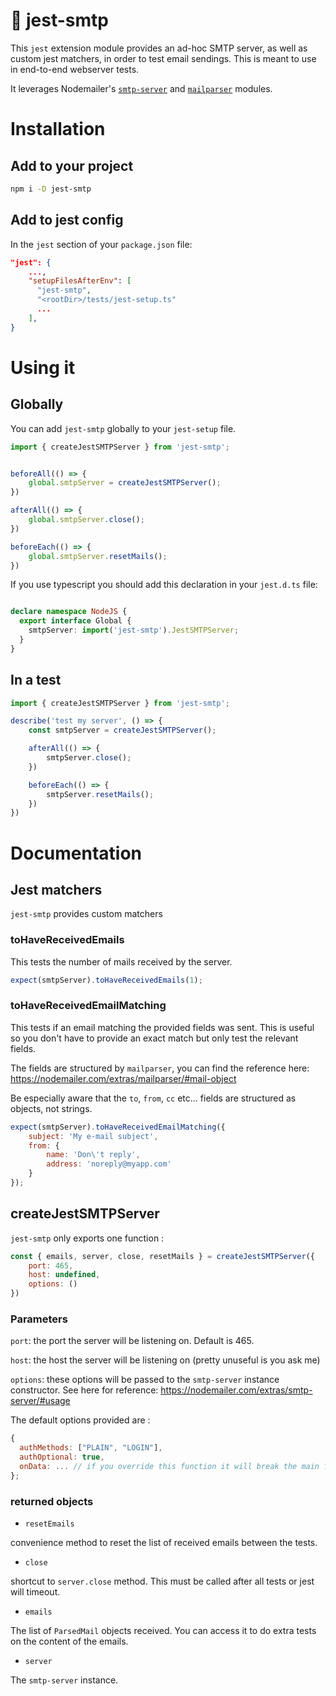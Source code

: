 # 📩 jest-smtp

This `jest` extension module provides an ad-hoc SMTP server, as well as custom jest matchers, in order to test email sendings. This is meant to use in end-to-end webserver tests.

It leverages Nodemailer's [`smtp-server`](https://nodemailer.com/extras/smtp-server/) and [`mailparser`](https://nodemailer.com/extras/mailparser/) modules.

# Installation

## Add to your project

```bash
npm i -D jest-smtp
```

## Add to jest config

In the `jest` section of your `package.json` file:

```json
"jest": {
    ...,
    "setupFilesAfterEnv": [
      "jest-smtp",
      "<rootDir>/tests/jest-setup.ts"
      ...
    ],
}
```

# Using it

## Globally

You can add `jest-smtp` globally to your `jest-setup` file.

```javascript
import { createJestSMTPServer } from 'jest-smtp';


beforeAll(() => {
    global.smtpServer = createJestSMTPServer();
})

afterAll(() => {
    global.smtpServer.close();
})

beforeEach(() => {
    global.smtpServer.resetMails();
})
```

If you use typescript you should add this declaration in your `jest.d.ts` file:

```typescript

declare namespace NodeJS {
  export interface Global {
    smtpServer: import('jest-smtp').JestSMTPServer;
  }
}
```

## In a test

```javascript
import { createJestSMTPServer } from 'jest-smtp';

describe('test my server', () => {
    const smtpServer = createJestSMTPServer();

    afterAll(() => {
        smtpServer.close();
    })

    beforeEach(() => {
        smtpServer.resetMails();
    })
})
```

# Documentation

## Jest matchers

`jest-smtp` provides custom matchers

### toHaveReceivedEmails

This tests the number of mails received by the server.

```javascript
expect(smtpServer).toHaveReceivedEmails(1);
```

### toHaveReceivedEmailMatching

This tests if an email matching the provided fields was sent. This is useful so you don't have to provide an exact match but only test the relevant fields.

The fields are structured by `mailparser`, you can find the reference here: https://nodemailer.com/extras/mailparser/#mail-object

Be especially aware that the `to`, `from`, `cc` etc... fields are structured as objects, not strings.

```javascript
expect(smtpServer).toHaveReceivedEmailMatching({
    subject: 'My e-mail subject',
    from: {
        name: 'Don\'t reply',
        address: 'noreply@myapp.com'
    }
});
```

## createJestSMTPServer

`jest-smtp` only exports one function : 

```javascript
const { emails, server, close, resetMails } = createJestSMTPServer({
    port: 465,
    host: undefined,
    options: ()
})
```

### Parameters

`port`: the port the server will be listening on. Default is 465.

`host`: the host the server will be listening on (pretty unuseful is you ask me)

`options`: these options will be passed to the `smtp-server` instance constructor. See here for reference: https://nodemailer.com/extras/smtp-server/#usage

The default options provided are :

```javascript
{
  authMethods: ["PLAIN", "LOGIN"],
  authOptional: true,
  onData: ... // if you override this function it will break the main features of the plugin
};
```

### returned objects

- `resetEmails`

convenience method to reset the list of received emails between the tests.

- `close`

shortcut to `server.close` method. This must be called after all tests or jest will timeout.

- `emails`

The list of `ParsedMail` objects received. You can access it to do extra tests on the content of the emails.

- `server`

The `smtp-server` instance.

